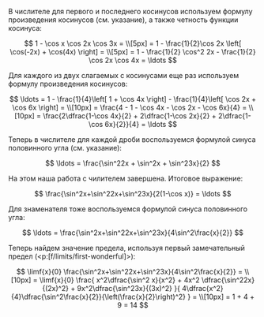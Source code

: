 В числителе для первого и последнего косинусов используем формулу произведения косинусов (см. указание), а также четность функции косинуса:

$$ 1 - \cos x \cos 2x \cos 3x = \\[5px] = 1 - \frac{1}{2}\cos 2x \left[ \cos(-2x) + \cos(4x) \right] = \\[5px] = 1 - \frac{1}{2} \cos^2 2x - \frac{1}{2} \cos 2x \cos 4x = \ldots $$

Для каждого из двух слагаемых с косинусами еще раз используем формулу произведения косинусов:

$$ \ldots = 1 - \frac{1}{4}\left[ 1 + \cos 4x \right] - \frac{1}{4}\left[ \cos 2x + \cos 6x \right] = \\[10px] = \frac{4 - 1 - \cos 4x - \cos 2x - \cos 6x}{4} =  \\[10px] = \frac{2\dfrac{1-\cos 4x}{2} + 2\dfrac{1-\cos 2x}{2} + 2\dfrac{1-\cos 6x}{2}}{4} = \ldots $$

Теперь в числителе для каждой дроби воспользуемся формулой синуса половинного угла (см. указание):

$$ \ldots = \frac{\sin^22x + \sin^2x + \sin^23x}{2} $$

На этом наша работа с чилителем завершена. Итоговое выражение:

$$ \frac{\sin^2x+\sin^22x+\sin^23x}{2(1-\cos x)} = \ldots $$

Для знаменателя тоже воспользуемся формулой синуса половинного угла:

$$ \ldots = \frac{\sin^2x+\sin^22x+\sin^23x}{4\sin^2\frac{x}{2}} $$

Теперь найдем значение предела, используя первый замечательный предел (<p:[f/limits/first-wonderful]>):

$$ \limf{x}{0} \frac{\sin^2x+\sin^22x+\sin^23x}{4\sin^2\frac{x}{2}} = \\[10px] = \limf{x}{0} \frac{ x^2\dfrac{\sin^2 x}{x^2} + 4x^2 \dfrac{\sin^22x}{(2x)^2} + 9x^2\dfrac{\sin^23x}{(3x)^2} }{ 4\dfrac{x^2}{4}\dfrac{\sin^2\frac{x}{2}}{\left(\frac{x}{2}\right)^2} } = \\[10px] = 1 + 4 + 9 = 14 $$